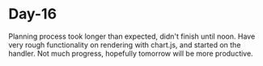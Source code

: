 # Day-16

Planning process took longer than expected, didn't finish until noon. Have very rough functionality on rendering with chart.js, and started on the handler. Not much progress, hopefully tomorrow will be more productive.
